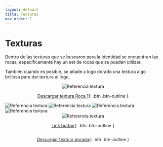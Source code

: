 ```yaml
---
layout: default
title: Texturas
nav_order: 7
---
```


# Texturas

Dentro de las texturas que se buscaron para la identidad se encuentran las rocas, específicamente hay un set de rocas que se pueden utilizar. 

También cuando es posible, se añade a logo dorado una textura algo brillosa para dar textura al logo.



<div style="display:flex;flex-direction:column;justify-content:center;align-items:center">
<img src="../../assets/images/texture-1.png" alt="Referencia textura"/>

[Descargar textura Roca 1](https://drive.google.com/uc?export=download&id=1jIv5P8etJRGN3qRv7Zk0RsUnRNxf26Wy){: .btn .btn-outline }

</div>
<img src="../../assets/images/texture-5.png" alt="Referencia textura"/>
<img src="../../assets/images/texture-2.png" alt="Referencia textura"/>
<img src="../../assets/images/texture-3.png" alt="Referencia textura"/>
<img src="../../assets/images/texture-4.png" alt="Referencia textura"/>
<br>
<div style="display:flex;flex-direction:column;justify-content:center;align-items:center">

<img src="../../assets/images/texture-6.png" alt="Referencia textura"/>

[Link button](http://example.com/){: .btn .btn-outline }

[Descargar textura dorada](https://drive.google.com/uc?export=download&id=1V2Z8uvu-HkzwimlNdU5QRNOgdkigMlos){: .btn .btn-outline }

</div>